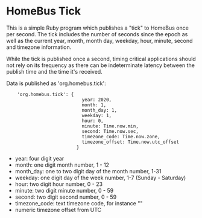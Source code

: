 # HomeBus Tick

This is a simple Ruby program which publishes a "tick" to HomeBus once per second. The tick includes the number of seconds since the epoch as well as the current year, month, month day, weekday, hour, minute, second and timezone information.

While the tick is published once a second, timing critical applications should not rely on its frequency as there can be indeterminate latency between the publish time and the time it's received.

Data is published as 'org.homebus.tick':

```
    'org.homebus.tick': {
                            year: 2020,
                            month: 1,
                            month_day: 1,
                            weekday: 1,
                            hour: 0,
                            minute: Time.now.min,
                            second: Time.now.sec,
                            timezone_code: Time.now.zone,
                            timezone_offset: Time.now.utc_offset
                          }
 ```

- year: four digit year
- month: one digit month number, 1 - 12
- month_day: one to two digit day of the month number, 1-31
- weekday: one digit day of the week number, 1-7 (Sunday - Saturday)
- hour: two digit hour number, 0 - 23
- minute:  two digit minute number, 0 - 59
- second:  two digit second number, 0 - 59
- timezone_code: text timezone code, for instance ""
- numeric timezone offset from UTC

